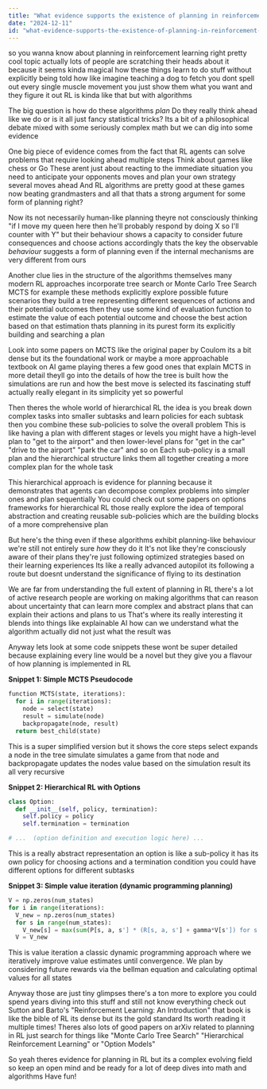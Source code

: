 ```yaml
---
title: "What evidence supports the existence of planning in reinforcement learning models?"
date: "2024-12-11"
id: "what-evidence-supports-the-existence-of-planning-in-reinforcement-learning-models"
---
```


 so you wanna know about planning in reinforcement learning right  pretty cool topic actually  lots of people are scratching their heads about it because it seems kinda magical how these things learn to do stuff without explicitly being told how  like imagine teaching a dog to fetch you dont spell out every single muscle movement  you just show them what you want and they figure it out  RL is kinda like that but with algorithms

The big question is how do these algorithms *plan*  Do they really think ahead like we do or is it all just fancy statistical tricks?  Its a bit of a philosophical debate mixed with some seriously complex math  but we can dig into some evidence

One big piece of evidence comes from the fact that RL agents can solve problems that require looking ahead multiple steps  Think about games like chess or Go  These arent just about reacting to the immediate situation you need to anticipate your opponents moves and plan your own strategy several moves ahead  And RL algorithms are pretty good at these games now  beating grandmasters and all that  thats a strong argument for some form of planning  right?

Now  its not necessarily human-like planning  theyre not consciously thinking "if I move my queen here then he'll probably respond by doing X so I'll counter with Y"  but their behaviour shows a capacity to consider future consequences and choose actions accordingly  thats the key  the observable *behaviour* suggests a form of planning even if the internal mechanisms are very different from ours

Another clue lies in the structure of the algorithms themselves  many modern RL approaches incorporate tree search or Monte Carlo Tree Search MCTS for example  these methods explicitly explore possible future scenarios  they build a tree representing different sequences of actions and their potential outcomes  then they use some kind of evaluation function to estimate the value of each potential outcome and choose the best action based on that estimation  thats planning in its purest form its explicitly building and searching a plan

Look into some papers on MCTS like the original paper by Coulom  its a bit dense but its the foundational work  or maybe a more approachable textbook on AI game playing  theres a few good ones that explain MCTS in more detail  theyll go into the details of how the tree is built how the simulations are run and how the best move is selected  its fascinating stuff actually really elegant in its simplicity yet so powerful

Then theres the whole world of hierarchical RL  the idea is you break down complex tasks into smaller subtasks and learn policies for each subtask  then you combine these sub-policies to solve the overall problem  This is like having a plan with different stages or levels  you might have a high-level plan to "get to the airport" and then lower-level plans for "get in the car" "drive to the airport" "park the car" and so on  Each sub-policy is a small plan and the hierarchical structure links them all together creating a more complex plan for the whole task

This hierarchical approach is evidence for planning because it demonstrates that agents can decompose complex problems into simpler ones and plan sequentially  You could check out some papers on options frameworks for hierarchical RL  those really explore the idea of temporal abstraction and creating reusable sub-policies which are the building blocks of a more comprehensive plan

But here's the thing  even if these algorithms exhibit planning-like behaviour  we're still not entirely sure *how* they do it  It's not like they're consciously aware of their plans  they're just following optimized strategies based on their learning experiences  Its like a really advanced autopilot its following a route  but doesnt understand the significance of flying to its destination

We are far from understanding the full extent of planning in RL  there's a lot of active research  people are working on making algorithms that can reason about uncertainty  that can learn more complex and abstract plans  that can explain their actions and plans to us  That's where its really interesting  it blends into things like explainable AI  how can we understand what the algorithm actually did  not just what the result was

Anyway lets look at some code snippets  these wont be super detailed because explaining every line would be a novel  but they give you a flavour of how planning is implemented in RL

**Snippet 1:  Simple MCTS Pseudocode**


```python
function MCTS(state, iterations):
  for i in range(iterations):
    node = select(state)
    result = simulate(node)
    backpropagate(node, result)
  return best_child(state) 
```

This is a super simplified version but it shows the core steps  select expands a node in the tree simulate simulates a game from that node and backpropagate updates the nodes value based on the simulation result  its all very recursive

**Snippet 2:  Hierarchical RL with Options**


```python
class Option:
  def __init__(self, policy, termination):
    self.policy = policy
    self.termination = termination

# ...  (option definition and execution logic here) ...
```

This is a really abstract representation  an option is like a sub-policy  it has its own policy for choosing actions and a termination condition  you could have different options for different subtasks

**Snippet 3:  Simple value iteration (dynamic programming planning)**

```python
V = np.zeros(num_states)
for i in range(iterations):
  V_new = np.zeros(num_states)
  for s in range(num_states):
    V_new[s] = max(sum(P[s, a, s'] * (R[s, a, s'] + gamma*V[s']) for s' in range(num_states)) for a in range(num_actions))
  V = V_new

```

This is value iteration  a classic dynamic programming approach where we iteratively improve value estimates until convergence. We plan by considering future rewards via the bellman equation and calculating optimal values for all states



Anyway those are just tiny glimpses  there's a ton more to explore  you could spend years diving into this stuff  and still not know everything  check out Sutton and Barto's "Reinforcement Learning: An Introduction"  that book is like the bible of RL  its dense but its the gold standard  Its worth reading it multiple times!  Theres also lots of good papers on arXiv related to planning in RL  just search for things like "Monte Carlo Tree Search" "Hierarchical Reinforcement Learning" or "Option Models"


So yeah  theres evidence for planning in RL  but its a complex evolving field  so keep an open mind and be ready for a lot of deep dives into math and algorithms  Have fun!
